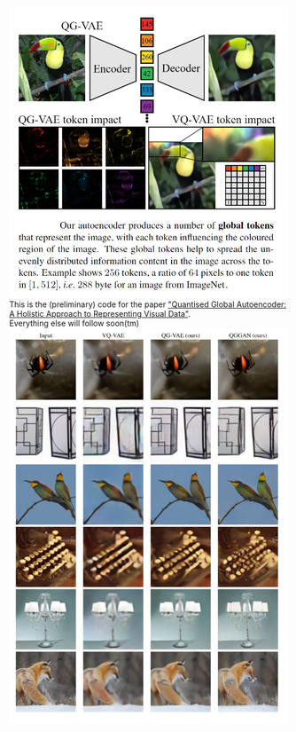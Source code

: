 <img src="teaser.png">
This is the (preliminary) code for the paper <a href="https://arxiv.org/abs/2407.11913">"Quantised Global Autoencoder: A Holistic Approach to Representing Visual Data"</a>.<br/>
Everything else will follow soon(tm)
<img src="examples.png">
